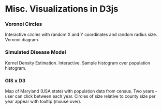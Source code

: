# Misc. Visualizations in D3js

### Voronoi Circles

Interactive circles with random X and Y coordinates and random radius size. Voronoi diagram.  

### Simulated Disease Model

Kernel Density Estimation. Interactive. Sample histogram over population histogram.

### GIS x D3

Map of Maryland (USA state) with population data from census. Two years - user can click between each year. Circles of size relative to county size per year appear with tooltip (mouse over). 
